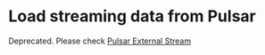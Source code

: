 # Load streaming data from Pulsar

Deprecated. Please check [Pulsar External Stream](/pulsar-external-stream)
